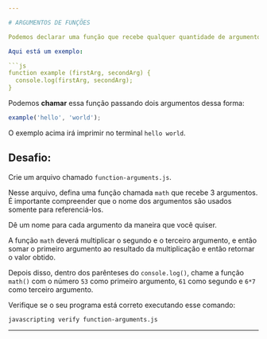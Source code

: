 ```yaml
---

# ARGUMENTOS DE FUNÇÕES

Podemos declarar uma função que recebe qualquer quantidade de argumentos. Os argumentos podem ser de qualquer tipo. Um argumento poderia ser uma string, um número, um array, um objeto e até mesmo outra função.

Aqui está um exemplo:

```js
function example (firstArg, secondArg) {
  console.log(firstArg, secondArg);
}
```

Podemos **chamar** essa função passando dois argumentos dessa forma:

```js
example('hello', 'world');
```

O exemplo acima irá imprimir no terminal `hello world`.

## Desafio:

Crie um arquivo chamado `function-arguments.js`.

Nesse arquivo, defina uma função chamada `math` que recebe 3 argumentos. É importante compreender que o nome dos argumentos são usados somente para referenciá-los.

Dê um nome para cada argumento da maneira que você quiser.

A função `math` deverá multiplicar o segundo e o terceiro argumento, e então somar o primeiro argumento ao resultado da multiplicação e então retornar o valor obtido.

Depois disso, dentro dos parênteses do `console.log()`, chame a função `math()` com o número `53` como primeiro argumento, `61` como segundo e `6*7` como terceiro argumento.

Verifique se o seu programa está correto executando esse comando:

`javascripting verify function-arguments.js`

---
```

